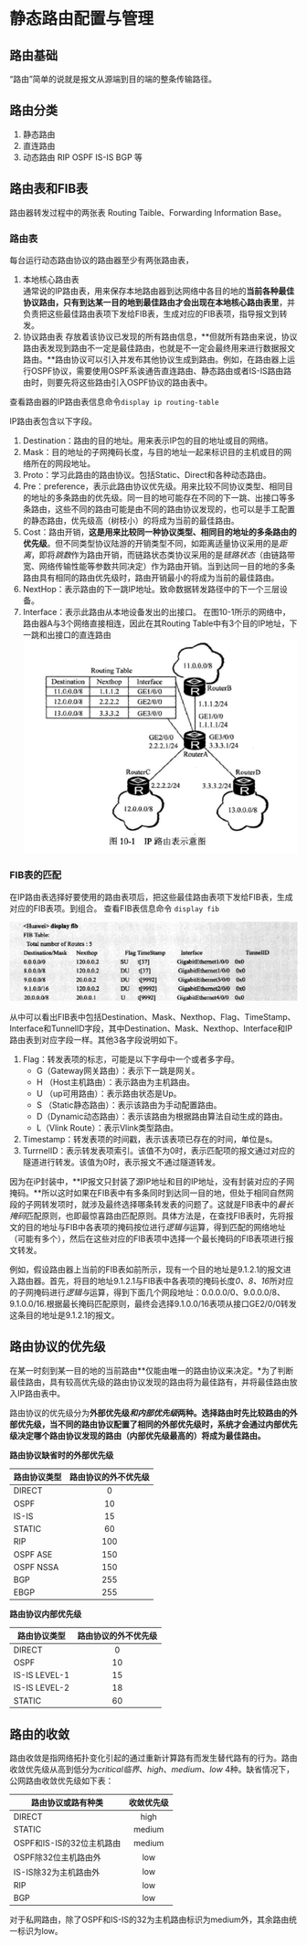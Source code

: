 # 静态路由配置与管理

## 路由基础

“路由”简单的说就是报文从源端到目的端的整条传输路径。

## 路由分类
1. 静态路由
2. 直连路由
3. 动态路由 RIP OSPF IS-IS BGP 等





## 路由表和FIB表
路由器转发过程中的两张表 Routing Taible、Forwarding Information Base。



### 路由表
每台运行动态路由协议的路由器至少有两张路由表，
1. 本地核心路由表  
通常说的IP路由表，用来保存本地路由器到达网络中各目的地的**当前各种最佳协议路由，只有到达某一目的地到最佳路由才会出现在本地核心路由表里**，并负责把这些最佳路由表项下发给FIB表，生成对应的FIB表项，指导报文到转发。
2. 协议路由表
存放着该协议已发现的所有路由信息，**但就所有路由来说，协议路由表发现到路由不一定是最佳路由，也就是不一定会最终用来进行数据报文路由。**路由协议可以引入并发布其他协议生成到路由。例如，在路由器上运行OSPF协议，需要使用OSPF系诶通告直连路由、静态路由或者IS-IS路由路由时，则要先将这些路由引入OSPF协议的路由表中。

查看路由器的IP路由表信息命令`display ip routing-table ` 

IP路由表包含以下字段。
1. Destination：路由的目的地址。用来表示IP包的目的地址或目的网络。
2. Mask：目的地址的子网掩码长度，与目的地址一起来标识目的主机或目的网络所在的网段地址。
3. Proto：学习此路由的路由协议。包括Static、Direct和各种动态路由。
4. Pre：preference，表示此路由协议优先级。用来比较不同协议类型、相同目的地址的多条路由的优先级。同一目的地可能存在不同的下一跳、出接口等多条路由，这些不同的路由可能是由不同的路由协议发现的，也可以是手工配置的静态路由，优先级高（树枝小）的将成为当前的最佳路由。
5. Cost：路由开销，**这是用来比较同一种协议类型、相同目的地址的多条路由的优先级**。但不同类型协议陆游的开销类型不同，如距离适量协议采用的是*距离*，即将*跳数*作为路由开销，而链路状态类协议采用的是*链路状态*（由链路带宽、网络传输性能等参数共同决定）作为路由开销。当到达同一目的地的多条路由具有相同的路由优先级时，路由开销最小的将成为当前的最佳路由。
6. NextHop：表示路由的下一跳IP地址。致命数据转发路径中的下一个三层设备。
7. Interface：表示此路由从本地设备发出的出接口。
在图10-1所示的网络中，路由器A与3个网络直接相连，因此在其Routing Table中有3个目的IP地址，下一跳和出接口的直连路由
![Alt text](./10-1.PNG)

### FIB表的匹配
 在IP路由表选择好要使用的路由表项后，把这些最佳路由表项下发给FIB表，生成对应的FIB表项。到组合。
查看FIB表信息命令 `display fib`

![Alt text](./FIB.PNG)

从中可以看出FIB表中包括Destination、Mask、Nexthop、Flag、TimeStamp、Interface和TunnelID字段，其中Destination、Mask、Nexthop、Interface和IP路由表到对应字段一样。其他3各字段说明如下。

1. Flag：转发表项的标志，可能是以下字母中一个或者多字母。
    * G（Gateway网关路由）：表示下一跳是网关。
    * H （Host主机路由）：表示路由为主机路由。
    * U （up可用路由）：表示路由状态是Up。
    * S （Static静态路由）：表示该路由为手动配置路由。
    * D（Dynamic动态路由）：表示该路由为根据路由算法自动生成的路由。
    * L（Vlink Route）：表示Vlink类型路由。
2. Timestamp：转发表项的时间戳，表示该表项已存在的时间，单位是s。
3. TurrnelID：表示转发表项索引。该值不为0时，表示匹配项的报文通过对应的隧道进行转发。该值为0时，表示报文不通过隧道转发。  

因为在iP封装中，**IP报文只封装了源IP地址和目的IP地址，没有封装对应的子网掩码。**所以这时如果在FIB表中有多条同时到达同一目的地，但处于相同自然网段的子网转发项时，就涉及最终选择哪条转发表的问题了。这就是FIB表中的*最长掩码*匹配原则，也即最惊喜路由匹配原则。具体方法是，在查找FIB表时，先将报文的目的地址与FIB中各表项的掩码按位进行*逻辑与*运算，得到匹配的网络地址（可能有多个），然后在这些对应的FIB表项中选择一个最长掩码的FIB表项进行报文转发。

例如，假设路由器上当前的FIB表如前所示，现有一个目的地址是9.1.2.1的报文进入路由器。首先，将目的地址9.1.2.1与FIB表中各表项的掩码长度*0、8、16*所对应的子网掩码进行*逻辑与*运算，得到下面几个网段地址：0.0.0.0/0、9.0.0.0/8、9.1.0.0/16.根据最长掩码匹配原则，最终会选择9.1.0.0/16表项从接口GE2/0/0转发这条目的地址是9.1.2.1的报文。

## 路由协议的优先级
在某一时刻到某一目的地的当前路由**仅能由唯一的路由协议来决定。*为了判断最佳路由，具有较高优先级的路由协议发现的路由将为最佳路有，并将最佳路由放入IP路由表中。

路由协议的优先级分为**外部优先级*和内部优先级*两种。选择路由时先比较路由的外部优先级，当不同的路由协议配置了相同的外部优先级时，系统才会通过内部优先级决定哪个路由协议发现的路由（内部优先级最高的）将成为最佳路由。**

**路由协议缺省时的外部优先级**

| 路由协议类型    | 路由协议的外不优先级| 
| ------------- |:-------------:| 
| DIRECT	 |0|
|OSPF     | 10 | 
|IS-IS    | 15 |  
|STATIC | 60   |  
| RIP| 100   |  
| OSPF ASE | 150     |  
| OSPF NSSA| 150     |  
| BGP | 255     |  
| EBGP | 255    |  

**路由协议内部优先级**

| 路由协议类型    | 路由协议的外不优先级| 
| ------------- |:-------------:| 
| DIRECT	 |0|
|OSPF     | 10 |  
|IS-IS LEVEL-1 |15  |  
| IS-IS LEVEL-2| 18   |  
| STATIC| 60    |  

## 路由的收敛

路由收敛是指网络拓扑变化引起的通过重新计算路有而发生替代路有的行为。路由收敛优先级从高到低分为*critical临界*、*high*、*medium*、*low* 4种。缺省情况下，公网路由收敛优先级如下表：

| 路由协议或路有种类   | 收敛优先级| 
| ------------- |:-------------:| 
| DIRECT	 |high|
|STATIC    | medium| 
|OSPF和IS-IS的32位主机路由     | medium|  
|OSPF除32位主机路由外| low  |  
| IS-IS除32为主机路由外 | low|  
| RIP | low     |  
| BGP      | low   |  

对于私网路由，除了OSPF和IS-IS的32为主机路由标识为medium外，其余路由统一标识为low。



